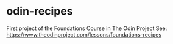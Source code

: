 # odin-recipes

First project of the Foundations Course in The Odin Project
See: https://www.theodinproject.com/lessons/foundations-recipes
